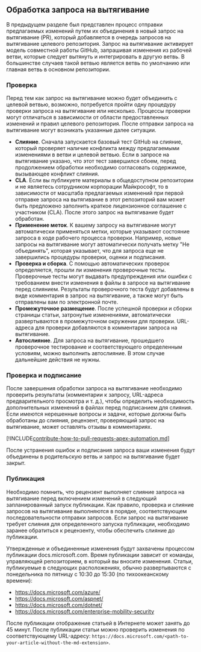## <a name="pull-request-processing"></a>Обработка запроса на вытягивание

В предыдущем разделе был представлен процесс отправки предлагаемых изменений путем их объединения в новый запрос на вытягивание (PR), который добавляется в очередь запросов на вытягивание целевого репозитория. Запрос на вытягивание активирует модель совместной работы GitHub, запрашивая изменения из рабочей ветви, которые следует вытянуть и интегрировать в другую ветвь. В большинстве случаев такой ветвью является ветвь по умолчанию или главная ветвь в основном репозитории.

### <a name="validation"></a>Проверка

Перед тем как запрос на вытягивание можно будет объединить c целевой ветвью, возможно, потребуется пройти одну процедуру проверки запроса на вытягивание или несколько. Процессы проверки могут отличаться в зависимости от области предоставленных изменений и правил целевого репозитория. После отправки запроса на вытягивание могут возникать указанные далее ситуации.

- **Слияние**. Сначала запускается базовый тест GitHub на слияние, который проверяет наличие конфликта между предлагаемыми изменениями в ветви и целевой ветвью. Если в запросе на вытягивание указано, что этот тест завершился сбоем, перед продолжением обработки необходимо согласовать содержимое, вызывающее конфликт слияния.
- **CLA**. Если вы публикуете материалы в общедоступном репозитории и не являетесь сотрудником корпорации Майкрософт, то в зависимости от масштаба предлагаемых изменений при первой отправке запроса на вытягивание в этот репозиторий вам может быть предложено заполнить краткое лицензионное соглашение с участником (CLA). После этого запрос на вытягивание будет обработан.
- **Применение меток**. К вашему запросу на вытягивание могут автоматически применяться метки, которые указывают состояние запроса в ходе рабочего процесса проверки. Например, новые запросы на вытягивание могут автоматически получать метку "Не объединять", которая указывает, что для запроса еще не завершились процедуры проверки, оценки и подписания.
- **Проверка и сборка**. С помощью автоматических проверок определяется, прошли ли изменения проверочные тесты. Проверочные тесты могут выдавать предупреждения или ошибки с требованием внести изменения в файлы в запросе на вытягивание перед слиянием. Результаты проверочного теста будут добавлены в виде комментария в запрос на вытягивание, а также могут быть отправлены вам по электронной почте.
- **Промежуточное размещение**. После успешной проверки и сборки страницы статьи, затронутые изменениями, автоматически развертываются в промежуточном окружении для проверки. URL-адреса для проверки добавляются в комментарии запроса на вытягивание.
- **Автослияние**. Для запроса на вытягивание, прошедшего проверочное тестирование и соответствующего определенным условиям, можно выполнить автослияние. В этом случае дальнейшие действия не нужны.

### <a name="review-and-sign-off"></a>Проверка и подписание

После завершения обработки запроса на вытягивание необходимо проверить результаты (комментарии к запросу, URL-адреса предварительного просмотра и т. д.), чтобы определить необходимость дополнительных изменений в файлах перед подписанием для слияния. Если имеются нерешенные вопросы и задачи, которые должны быть обработаны до слияния, рецензент, проверяющий запрос на вытягивание, может оставлять отзывы в комментариях.

[!INCLUDE[contribute-how-to-pull-requests-apex-automation.md](contribute-how-to-pull-requests-apex-automation.md)]

После устранения ошибок и подписания запроса ваши изменения будут объединены в родительскую ветвь и запрос на вытягивание будет закрыт.

### <a name="publishing"></a>Публикация

Необходимо помнить, что рецензент выполняет слияние запроса на вытягивание перед включением изменений в следующий запланированный запуск публикации. Как правило, проверка и слияние запросов на вытягивание выполняются в порядке, соответствующем последовательности отправки запросов. Если запрос на вытягивание требует слияния для определенного запуска публикации, необходимо заранее обратиться к рецензенту, чтобы обеспечить слияние до публикации.

Утвержденные и объединенные изменения будут захвачены процессом публикации docs.microsoft.com. Время публикации зависит от команды, управляющей репозиторием, в который вы вносите изменения. Статьи, публикуемые в следующих расположениях, обычно развертываются с понедельника по пятницу с 10:30 до 15:30 (по тихоокеанскому времени):

- https://docs.microsoft.com/azure/
- https://docs.microsoft.com/aspnet/
- https://docs.microsoft.com/dotnet/
- https://docs.microsoft.com/enterprise-mobility-security

После публикации отображение статьей в Интернете может занять до 45 минут. После публикации статьи можно проверить изменения по соответствующему URL-адресу: `https://docs.microsoft.com/<path-to-your-article-without-the-md-extension>`.

